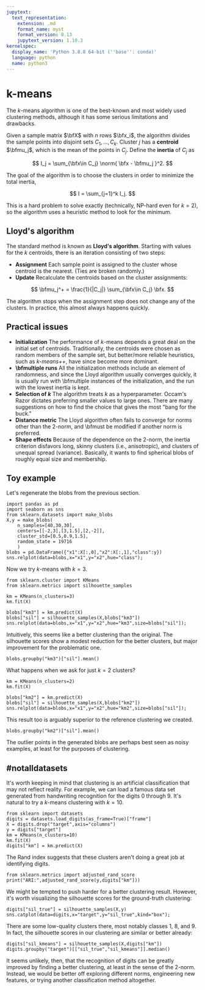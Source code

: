 ```yaml
---
jupytext:
  text_representation:
    extension: .md
    format_name: myst
    format_version: 0.13
    jupytext_version: 1.10.3
kernelspec:
  display_name: 'Python 3.8.8 64-bit (''base'': conda)'
  language: python
  name: python3
---
```

# k-means

The $k$-means algorithm is one of the best-known and most widely used clustering methods, although it has some serious limitations and drawbacks. 

Given a sample matrix $\bfX$ with $n$ rows $\bfx_i$, the algorithm divides the sample points into disjoint sets $C_1,\ldots,C_k$. Cluster $j$ has a **centroid** $\bfmu_j$, which is the mean of the points in $C_j$. Define the **inertia** of $C_j$ as 

$$
I_j = \sum_{\bfx\in C_j} \norm{ \bfx - \bfmu_j }^2.
$$

The goal of the algorithm is to choose the clusters in order to minimize the total inertia,

$$
I = \sum_{j=1}^k I_j.
$$

This is a hard problem to solve exactly (technically, NP-hard even for $k=2$), so the algorithm uses a heuristic method to look for the minimum. 

## Lloyd's algorithm

The standard method is known as **Lloyd's algorithm**. Starting with values for the $k$ centroids, there is an iteration consisting of two steps:

* **Assignment** Each sample point is assigned to the cluster whose centroid is the nearest. (Ties are broken randomly.)
* **Update** Recalculate the centroids based on the cluster assignments:

$$
\bfmu_j^+ = \frac{1}{|C_j|} \sum_{\bfx\in C_j} \bfx.
$$

The algorithm stops when the assignment step does not change any of the clusters. In practice, this almost always happens quickly. 

## Practical issues

* **Initialization** The performance of $k$-means depends a great deal on the initial set of centroids. Traditionally, the centroids were chosen as random members of the sample set, but better/more reliable heuristics, such as *$k$-means++*, have since become more dominant. 
* **\bfmultiple runs** All the initialization methods include an element of randomness, and since the Lloyd algorithm usually converges quickly, it is usually run with \bfmultiple instances of the initialization, and the run with the lowest inertia is kept.
* **Selection of $k$** The algorithm treats $k$ as a hyperparameter. Occam's Razor dictates preferring smaller values to large ones. There are many suggestions on how to find the choice that gives the most "bang for the buck."
* **Distance metric** The Lloyd algorithm often fails to converge for norms other than the 2-norm, and \bfmust be modified if another norm is preferred.
* **Shape effects** Because of the dependence on the 2-norm, the inertia criterion disfavors long, skinny clusters (i.e., anisotropic), and clusters of unequal spread (variance). Basically, it wants to find spherical blobs of roughly equal size and membership.

## Toy example

Let's regenerate the blobs from the previous section.

```{code-cell}
import pandas as pd
import seaborn as sns
from sklearn.datasets import make_blobs
X,y = make_blobs(
    n_samples=[40,30,30],
    centers=[[-2,3],[3,1.5],[2,-2]],
    cluster_std=[0.5,0.9,1.5],
    random_state = 19716
    )
blobs = pd.DataFrame({"x1":X[:,0],"x2":X[:,1],"class":y})
sns.relplot(data=blobs,x="x1",y="x2",hue="class");
```

Now we try $k$-means with $k=3$.

```{code-cell}
from sklearn.cluster import KMeans
from sklearn.metrics import silhouette_samples

km = KMeans(n_clusters=3)
km.fit(X)

blobs["km3"] = km.predict(X)
blobs["sil"] = silhouette_samples(X,blobs["km3"])
sns.relplot(data=blobs,x="x1",y="x2",hue="km3",size=blobs["sil"]);
```

Intuitively, this seems like a better clustering than the original. The silhouette scores show a modest reduction for the better clusters, but major improvement for the problematic one. 

```{code-cell}
blobs.groupby("km3")["sil"].mean()
```

What happens when we ask for just $k=2$ clusters?

```{code-cell}
km = KMeans(n_clusters=2)
km.fit(X)

blobs["km2"] = km.predict(X)
blobs["sil"] = silhouette_samples(X,blobs["km2"])
sns.relplot(data=blobs,x="x1",y="x2",hue="km2",size=blobs["sil"]);
```

This result too is arguably superior to the reference clustering we created. 

```{code-cell}
blobs.groupby("km2")["sil"].mean()
```

The outlier points in the generated blobs are perhaps best seen as noisy examples, at least for the purposes of clustering. 

## #notalldatasets

It's worth keeping in mind that clustering is an artificial classification that may not reflect reality.
For example, we can load a famous data set generated from handwriting recognition for the digits 0 through 9. It's natural to try a $k$-means clustering with $k=10$.

```{code-cell}
from sklearn import datasets
digits = datasets.load_digits(as_frame=True)["frame"]
X = digits.drop("target",axis="columns")
y = digits["target"]
km = KMeans(n_clusters=10)
km.fit(X)
digits["km"] = km.predict(X)
```

The Rand index suggests that these clusters aren't doing a great job at identifying digits.

```{code-cell}
from sklearn.metrics import adjusted_rand_score
print("ARI:",adjusted_rand_score(y,digits["km"]))
```

We might be tempted to push harder for a better clustering result. However, it's worth visualizing the silhouette scores for the ground-truth clustering:


```{code-cell}
digits["sil_true"] = silhouette_samples(X,y)
sns.catplot(data=digits,x="target",y="sil_true",kind="box");
```

There are some low-quality clusters there, most notably classes 1, 8, and 9. In fact, the silhouette scores in our clustering are similar or better already: 

```{code-cell}
digits["sil_kmeans"] = silhouette_samples(X,digits["km"])
digits.groupby("target")[["sil_true","sil_kmeans"]].median()
```

It seems unlikely, then, that the recognition of digits can be greatly improved by finding a better clustering, at least in the sense of the 2-norm. Instead, we would be better off exploring different norms, engineering new features, or trying another classification method altogether. 


